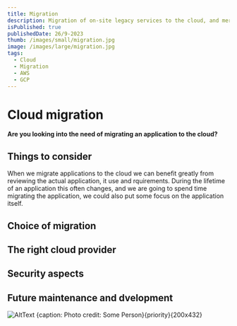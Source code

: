 ```yaml
---
title: Migration
description: Migration of on-site legacy services to the cloud, and merge of multiple services
isPublished: true
publishedDate: 26/9-2023
thumb: /images/small/migration.jpg
image: /images/large/migration.jpg
tags:
  - Cloud
  - Migration
  - AWS
  - GCP
---
```


# Cloud migration
**Are you looking into the need of migrating an application to the cloud?**

## Things to consider
When we migrate applications to the cloud we can benefit greatly from reviewing the actual application, it use and rquirements. During the lifetime of an application this often changes, and we are going to spend time migrating the application, we could also put some focus on the application itself.

## Choice of migration

## The right cloud provider

## Security aspects

## Future maintenance and dvelopment

![AltText {caption: Photo credit: Some Person}{priority}{200x432}](/images/1.webp)
